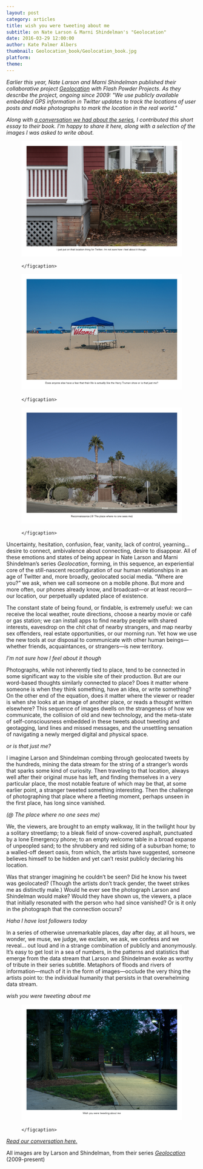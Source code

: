 ```yaml
---
layout: post
category: articles
title: wish you were tweeting about me
subtitle: on Nate Larson & Marni Shindelman's "Geolocation"
date: 2016-03-29 12:00:00
author: Kate Palmer Albers
thumbnail: Geolocation_book/Geolocation_book.jpg
platform: 
theme:
---
```


*Earlier this year, Nate Larson and Marni Shindelman published their collaborative project [Geolocation](http://www.flashpowderprojects.com/geolocation/) with Flash Powder Projects. As they describe the project, ongoing since 2009: "We use publicly available embedded GPS information in Twitter updates to track the locations of user posts and make photographs to mark the location in the real world."* 

*Along with [a conversation we had about the series](www.circulationexchange.org/articles/Geolocation_conversation), I contributed this short essay to their book. I'm happy to share it here, along with a selection of the images I was asked to write about.* 



<figure class="figure-lg">
	<img src="../assets/images/Geolocation_book/notsurehowIfeelaboutit.jpg" alt="" />
	<figcaption>

	</figcaption>
</figure>

<figure class="figure-lg">
	<img src="../assets/images/Geolocation_book/beach_oristhatjustme.jpg" alt="" />
	<figcaption>

	</figcaption>
</figure>

<figure class="figure-lg">
	<img src="../assets/images/Geolocation_book/Reconnaissance.jpg" alt="" />
	<figcaption>

	</figcaption>
</figure>



Uncertainty, hesitation, confusion, fear, vanity, lack of control, yearning… desire to connect, ambivalence about connecting, desire to disappear. All of these emotions and states of being appear in Nate Larson and Marni Shindelman’s series *Geolocation*, forming, in this sequence, an experiential core of the still-nascent reconfiguration of our human relationships in an age of Twitter and, more broadly, geolocated social media. “Where are you?” we ask, when we call someone on a mobile phone. But more and more often, our phones already know, and broadcast—or at least record—our location, our perpetually updated place of existence. 

The constant state of being found, or findable, is extremely useful: we can receive the local weather, route directions, choose a nearby movie or café or gas station; we can install apps to find nearby people with shared interests, eavesdrop on the chit chat of nearby strangers, and map nearby sex offenders, real estate opportunities, or our morning run. Yet how we use the new tools at our disposal to communicate with other human beings—whether friends, acquaintances, or strangers—is new territory. 


*I’m not sure how I feel about it though*


Photographs, while not inherently tied to place, tend to be connected in some significant way to the visible site of their production. But are our word-based thoughts similarly connected to place? Does it matter where someone is when they think something, have an idea, or write something? On the other end of the equation, does it matter where the viewer or reader is when she looks at an image of another place, or reads a thought written elsewhere? This sequence of images dwells on the strangeness of how we communicate, the collision of old and new technology, and the meta-state of self-consciousness embedded in these tweets about tweeting and geotagging, land lines and missed messages, and the unsettling sensation of navigating a newly merged digital and physical space.  


*or is that just me?*


I imagine Larson and Shindelman combing through geolocated tweets by the hundreds, mining the data stream for the string of a stranger’s words that sparks some kind of curiosity. Then traveling to that location, always well after their original muse has left, and finding themselves in a very particular place, the most notable feature of which may be that, at some earlier point, a stranger tweeted something interesting. Then the challenge of photographing that place where a fleeting moment, perhaps unseen in the first place, has long since vanished.


*(@ The place where no one sees me)*


We, the viewers, are brought to an empty walkway, lit in the twilight hour by a solitary streetlamp; to a bleak field of snow-covered asphalt, punctuated by a lone Emergency phone; to an empty welcome table in a broad expanse of unpeopled sand; to the shrubbery and red siding of a suburban home; to a walled-off desert oasis, from which, the artists have suggested, someone believes himself to be hidden and yet can’t resist publicly declaring his location.

Was that stranger imagining he couldn’t be seen? Did he know his tweet was geolocated? (Though the artists don’t track gender, the tweet strikes me as distinctly male.) Would he ever see the photograph Larson and Shindelman would make? Would they have shown us, the viewers, a place that initially resonated with the person who had since vanished? Or is it only in the photograph that the connection occurs? 


*Haha I have lost followers today*


In a series of otherwise unremarkable places, day after day, at all hours, we wonder, we muse, we judge, we exclaim, we ask, we confess and we reveal…  out loud and in a strange combination of publicly and anonymously. It’s easy to get lost in a sea of numbers, in the patterns and statistics that emerge from the data stream that Larson and Shindelman evoke as worthy of tribute in their series subtitle. Metaphors of floods and rivers of information—much of it in the form of images—occlude the very thing the artists point to: the individual humanity that persists in that overwhelming data stream. 


*wish you were tweeting about me*









<!-- <figure class="figure-lg">
	<img src="../assets/images/Geolocation_book/forgettohitsend.jpg" alt="" />
	<figcaption>

	</figcaption>
</figure>

<figure class="figure-lg">
	<img src="../assets/images/Geolocation_book/airport_payphone.jpg" alt="" />
	<figcaption>

	</figcaption>
</figure> -->


<figure class="figure-lg">
	<img src="../assets/images/Geolocation_book/TweetingAboutMe.jpg" alt="" />
	<figcaption>

	</figcaption>
</figure>

[*Read our conversation here.*](www.circulationexchange.org/articles/Geolocation_conversation) 

All images are by Larson and Shindelman, from their series [*Geolocation*](http://www.larson-shindelman.com/geolocation) (2009-present)

